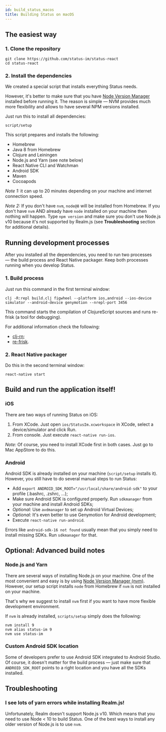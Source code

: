 ```yaml
---
id: build_status_macos
title: Building Status on macOS
---
```


## The easiest way

### 1. Clone the repository

```shell
git clone https://github.com/status-im/status-react
cd status-react
```

### 2. Install the dependencies

We created a special script that installs everything Status needs.

However, it's better to make sure that you have [Node Version Manager](https://github.com/creationix/nvm) installed before running it. 
The reason is simple — NVM provides much more flexibility and allows to have several NPM versions installed.

Just run this to install all dependencies:

```shell
script/setup
```

This script prepares and installs the following:
* Homebrew
* Java 8 from Homebrew
* Clojure and Leiningen
* Node.js and Yarn (see note below)
* React Native CLI and Watchman
* Android SDK
* Maven
* Cocoapods

*Note 1:* it can up to 20 minutes depending on your machine and internet connection speed.

*Note 2:* If you don't have `nvm`, `node@8` will be installed from Homebrew. 
If you don't have `nvm` AND already have `node` installed on your machine then nothing will happen. 
Type `npm version` and make sure you don't use Node.js v10 because it's not supported by Realm.js (see **Troubleshooting** section for additional details).

## Running development processes

After you installed all the dependencies, you need to run two processes — the build process and React Native packager. Keep both processes running when you develop Status.

### 1. Build process

Just run this command in the first terminal window:

```shell
clj -R:repl build.clj figwheel --platform ios,android --ios-device simulator --android-device genymotion --nrepl-port 3456
```

This command starts the compilation of ClojureScript sources and runs re-frisk (a tool for debugging).

For additional information check the following:
* [clj-rn](https://github.com/status-im/clj-rn);
* [re-frisk](https://github.com/flexsurfer/re-frisk).


### 2. React Native packager

Do this in the second terminal window:

```shell
react-native start
```

## Build and run the application itself!

### iOS

There are two ways of running Status on iOS:

1. From XCode. Just open `ios/StatusIm.xcworkspace` in XCode, select a device/simulator and click Run.
2. From console. Just execute `react-native run-ios`.

*Note:* Of course, you need to install XCode first in both cases. Just go to Mac AppStore to do this.

### Android

Android SDK is already installed on your machine (`script/setup` installs it). However, you still have to do several manual steps to run Status:
* Add `export ANDROID_SDK_ROOT="/usr/local/share/android-sdk"` to your profile (.bashrc, .zshrc, ...);
* Make sure Android SDK is configured properly. Run `sdkmanager` from your machine and install Android SDKs;
* *Optional:* Use `avdmanager` to set up Android Virtual Devices;
* *Optional:* It's even better to use Genymotion for Android development;
* Execute `react-native run-android`.

Errors like `android-sdk-16 not found` usually mean that you simply need to install missing SDKs. Run `sdkmanager` for that.

## Optional: Advanced build notes

### Node.js and Yarn

There are several ways of installing Node.js on your machine. 
One of the most convenient and easy is by using [Node Version Manager (nvm)](https://github.com/creationix/nvm). However, our setup script installs `node` from Homebrew if `nvm` is not installed on your machine.

That's why we suggest to install `nvm` first if you want to have more flexible development environment.

If `nvm` is already installed, `scripts/setup` simply does the following:
```shell
nvm install 9
nvm alias status-im 9
nvm use status-im
```

### Custom Android SDK location

Some of developers prefer to use Android SDK integrated to Android Studio. Of course, it doesn't matter
for the build process — just make sure that `ANDROID_SDK_ROOT` points to a right location and you have all the SDKs installed.

## Troubleshooting

### I see lots of yarn errors while installing Realm.js!

Unfortunately, Realm doesn't support Node.js v10. Which means that you need to use Node < 10 to build Status.
One of the best ways to install any older version of Node.js is to use `nvm`.